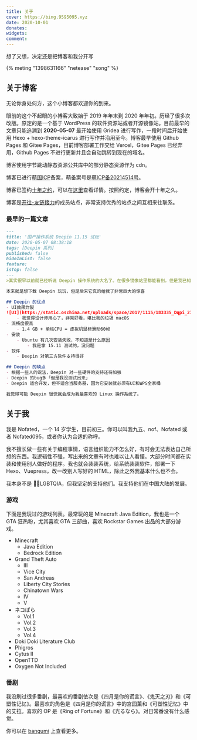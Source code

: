 ```yaml
---
title: 关于
cover: https://bing.9595095.xyz
date: 2020-10-01
donates:
widgets:
comment:
---
```

想了又想，决定还是把博客和我分开写

{% meting "1398631166" "netease" "song" %}

## 关于博客

无论你身处何方，这个小博客都欢迎你的到来。

眼前的这个不起眼的小博客大致始于 2019 年年末到 2020 年年初。历经了很多次改版。原定的是一个基于 WordPress 的软件资源站或者开源镜像站。目前最早的文章只能追溯到 **2020-05-07** 最开始使用 Gridea 进行写作，一段时间后开始使用 Hexo + hexo-theme-icarus 进行写作并沿用至今。博客最早使用 Github Pages 和 Gitee Pages，目前博客部署工作交给 Vercel，Gitee Pages 已经弃用，Github Pages 不进行更新并且会自动跳转到现在的域名。

博客使用字节跳动静态资源公共库中的部分静态资源作为 cdn。

博客已进行[萌国ICP](https://icp.gov.moe/)备案，萌备案号是[萌ICP备20214514号](https://icp.gov.moe/?keyword=20214514)。

博客已签约[十年之约](https://www.foreverblog.cn/)，可以在[这里](https://www.foreverblog.cn/blog/2712.html)查看详情。按照约定，博客会开十年之久。

博客是[开往-友链接力](https://github.com/travellings-link/travellings)的成员站点，非常支持优秀的站点之间互相来往联系。

### 最早的一篇文章
``` markdown guo-chan-cao-zuo-xi-tong-deepin-shi-wan.md
---
title: '国产操作系统 Deepin 11.15 试玩'
date: 2020-05-07 08:38:18
tags: [Deepin 系列]
published: false
hideInList: false
feature: 
isTop: false
---
>其实很早以前就已经听说 Deepin 操作系统的大名了。在很多镜像站里都能看到。但是我已知就用 Ubuntu 和 CentOS ，以为这是最好的两个 Linux 操作系统。

本来就是想下载 Deepin 玩玩，但是后来它真的给我了非常巨大的惊喜

## Deepin 的优点
- UI效果炸裂
![UI](https://static.oschina.net/uploads/space/2017/1115/183335_Dqpi_2720166.png)
    - 我觉得设计师用心了，非常好看，堪比我的垃圾 macOS
- 流畅度很高
    - 1.4 GB + 单核CPU = 虚拟机鼠标滑动60帧
- 安装
    - Ubuntu 有几次安装失败，不知道是什么原因
        - 我是拿 15.11 测试的，没问题
- 软件
    - Deepin 对第三方软件支持很好

## Deepin 的缺点
- 根据一些人的说法，Deepin 对一些硬件的支持还待加强
- Deepin 的bug多「但是我没测试出来」
- Deepin 适合开发，但不适合当服务器，因为它安装就必须有UI和WPS全家桶

我觉得可能 Deepin 很快就会成为我最喜欢的 Linux 操作系统了。
```

## 关于我

我是 Nofated，一个 14 岁学生，目前初三。你可以叫我九五、nof、Nofated 或者 Nofated095，或者你认为合适的称呼。

我不擅长做一些有关于编程事情，语言组织能力不怎么好，有时会无法表达自己所想的东西。我逻辑性不强，写出来的文章有时也难以让人看懂。大部分时间都在实装和使用别人做好的程序。我也就会装装系统，给系统装装软件，部署一下 Hexo、Vuepress，改一改别人写好的 HTML，除此之外我基本什么也不会。

我本身不是 🏳️‍🌈LGBTQIA，但我坚定的支持他们。我支持他们在中国大陆的发展。

### 游戏

下面是我玩过的游戏列表。最常玩的是 Minecraft Java Edition，我也是一个 GTA 狂热粉，尤其喜欢 GTA 三部曲，喜欢 Rockstar Games 出品的大部分游戏。

- Minecraft
   - Java Edition
   - Bedrock Edition
- Grand Theft Auto
   - III
   - Vice City
   - San Andreas
   - Liberty City Stories
   - Chinatown Wars
   - IV
   - V
- ネコぱら
   - Vol.1
   - Vol.2
   - Vol.3
   - Vol.4
- Doki Doki Literature Club
- Phigros
- Cytus II
- OpenTTD
- Oxygen Not Included

### 番剧

我没刷过很多番剧，最喜欢的番剧依次是《四月是你的谎言》、《鬼灭之刃》和《可塑性记忆》。最喜欢的角色是《四月是你的谎言》中的宫园薰和《可塑性记忆》中的艾拉。喜欢的 OP 是《Ring of Fortune》和《光るなら》。对日常番没有什么感觉。

你可以在 [bangumi](https://bgm.tv/anime/list/671125) 上查看更多。
